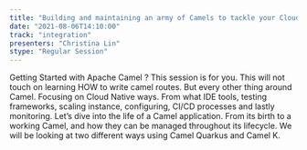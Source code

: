 ```yaml
---
title: "Building and maintaining an army of Camels to tackle your Cloud Native Problems"
date: "2021-08-06T14:10:00" 
track: "integration"
presenters: "Christina Lin"
stype: "Regular Session"
---
```

Getting Started with Apache Camel ? This session is for you. This will not touch on learning HOW to write camel routes. But every other thing around Camel. Focusing on Cloud Native ways. From what IDE tools, testing frameworks, scaling instance, configuring, CI/CD processes and lastly monitoring. Let’s dive into the life of a Camel application. From its birth to a working Camel, and how they can be managed throughout its lifecycle. We will be looking at two different ways using Camel Quarkus and Camel K.
